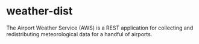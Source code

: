 # weather-dist
The Airport Weather Service (AWS) is a REST application for collecting and redistributing meteorological data for a handful of airports.
